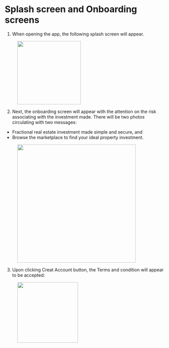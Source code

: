 # Splash screen and Onboarding screens

1. When opening the app, the following splash screen will appear.

<figure><img src="../../../../../../.gitbook/assets/image (22).png" alt="" width="201"><figcaption></figcaption></figure>



2. Next, the onboarding screen will appear with the attention on the risk associating with the investment made. There will be two photos circulating with two messages:

* Fractional real estate investment made simple and secure, and&#x20;
* Browse the marketplace to find your ideal property investment.

<figure><img src="../../../../../../.gitbook/assets/image (23).png" alt="" width="375"><figcaption></figcaption></figure>

3. Upon clicking Creat Account button, the Terms and condition will appear to be accepted:

<figure><img src="../../../../../../.gitbook/assets/image (24).png" alt="" width="192"><figcaption></figcaption></figure>
